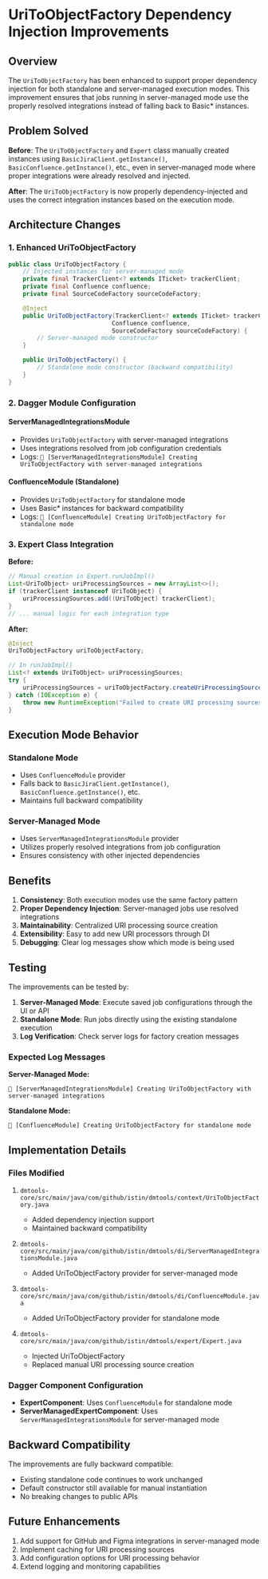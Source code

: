 # UriToObjectFactory Dependency Injection Improvements

## Overview

The `UriToObjectFactory` has been enhanced to support proper dependency injection for both standalone and server-managed execution modes. This improvement ensures that jobs running in server-managed mode use the properly resolved integrations instead of falling back to Basic* instances.

## Problem Solved

**Before**: The `UriToObjectFactory` and `Expert` class manually created instances using `BasicJiraClient.getInstance()`, `BasicConfluence.getInstance()`, etc., even in server-managed mode where proper integrations were already resolved and injected.

**After**: The `UriToObjectFactory` is now properly dependency-injected and uses the correct integration instances based on the execution mode.

## Architecture Changes

### 1. Enhanced UriToObjectFactory

```java
public class UriToObjectFactory {
    // Injected instances for server-managed mode
    private final TrackerClient<? extends ITicket> trackerClient;
    private final Confluence confluence;
    private final SourceCodeFactory sourceCodeFactory;

    @Inject
    public UriToObjectFactory(TrackerClient<? extends ITicket> trackerClient, 
                             Confluence confluence, 
                             SourceCodeFactory sourceCodeFactory) {
        // Server-managed mode constructor
    }

    public UriToObjectFactory() {
        // Standalone mode constructor (backward compatibility)
    }
}
```

### 2. Dagger Module Configuration

#### ServerManagedIntegrationsModule
- Provides `UriToObjectFactory` with server-managed integrations
- Uses integrations resolved from job configuration credentials
- Logs: `🔧 [ServerManagedIntegrationsModule] Creating UriToObjectFactory with server-managed integrations`

#### ConfluenceModule (Standalone)
- Provides `UriToObjectFactory` for standalone mode
- Uses Basic* instances for backward compatibility
- Logs: `🔧 [ConfluenceModule] Creating UriToObjectFactory for standalone mode`

### 3. Expert Class Integration

**Before:**
```java
// Manual creation in Expert.runJobImpl()
List<UriToObject> uriProcessingSources = new ArrayList<>();
if (trackerClient instanceof UriToObject) {
    uriProcessingSources.add((UriToObject) trackerClient);
}
// ... manual logic for each integration type
```

**After:**
```java
@Inject
UriToObjectFactory uriToObjectFactory;

// In runJobImpl()
List<? extends UriToObject> uriProcessingSources;
try {
    uriProcessingSources = uriToObjectFactory.createUriProcessingSources(expertParams.getSourceCodeConfig());
} catch (IOException e) {
    throw new RuntimeException("Failed to create URI processing sources", e);
}
```

## Execution Mode Behavior

### Standalone Mode
- Uses `ConfluenceModule` provider
- Falls back to `BasicJiraClient.getInstance()`, `BasicConfluence.getInstance()`, etc.
- Maintains full backward compatibility

### Server-Managed Mode
- Uses `ServerManagedIntegrationsModule` provider
- Utilizes properly resolved integrations from job configuration
- Ensures consistency with other injected dependencies

## Benefits

1. **Consistency**: Both execution modes use the same factory pattern
2. **Proper Dependency Injection**: Server-managed jobs use resolved integrations
3. **Maintainability**: Centralized URI processing source creation
4. **Extensibility**: Easy to add new URI processors through DI
5. **Debugging**: Clear log messages show which mode is being used

## Testing

The improvements can be tested by:

1. **Server-Managed Mode**: Execute saved job configurations through the UI or API
2. **Standalone Mode**: Run jobs directly using the existing standalone execution
3. **Log Verification**: Check server logs for factory creation messages

### Expected Log Messages

**Server-Managed Mode:**
```
🔧 [ServerManagedIntegrationsModule] Creating UriToObjectFactory with server-managed integrations
```

**Standalone Mode:**
```
🔧 [ConfluenceModule] Creating UriToObjectFactory for standalone mode
```

## Implementation Details

### Files Modified

1. `dmtools-core/src/main/java/com/github/istin/dmtools/context/UriToObjectFactory.java`
   - Added dependency injection support
   - Maintained backward compatibility

2. `dmtools-core/src/main/java/com/github/istin/dmtools/di/ServerManagedIntegrationsModule.java`
   - Added UriToObjectFactory provider for server-managed mode

3. `dmtools-core/src/main/java/com/github/istin/dmtools/di/ConfluenceModule.java`
   - Added UriToObjectFactory provider for standalone mode

4. `dmtools-core/src/main/java/com/github/istin/dmtools/expert/Expert.java`
   - Injected UriToObjectFactory
   - Replaced manual URI processing source creation

### Dagger Component Configuration

- **ExpertComponent**: Uses `ConfluenceModule` for standalone mode
- **ServerManagedExpertComponent**: Uses `ServerManagedIntegrationsModule` for server-managed mode

## Backward Compatibility

The improvements are fully backward compatible:
- Existing standalone code continues to work unchanged
- Default constructor still available for manual instantiation
- No breaking changes to public APIs

## Future Enhancements

1. Add support for GitHub and Figma integrations in server-managed mode
2. Implement caching for URI processing sources
3. Add configuration options for URI processing behavior
4. Extend logging and monitoring capabilities 